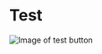 # Test
![Image of test button](https://th.bing.com/th/id/R.18602cd4ef9999f049181083723d0aa6?rik=U0HznSITwr%2fF7Q&pid=ImgRaw&r=0)
